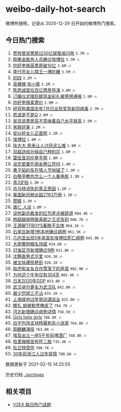 # weibo-daily-hot-search

微博热搜榜，记录从 2020-12-29 日开始的微博热门搜索。

## 今日热门搜索

<!-- BEGIN -->

1. [贾玲曾说票房过30亿就瘦成闪电](https://s.weibo.com/weibo?q=%23%E8%B4%BE%E7%8E%B2%E6%9B%BE%E8%AF%B4%E7%A5%A8%E6%88%BF%E8%BF%8730%E4%BA%BF%E5%B0%B1%E7%98%A6%E6%88%90%E9%97%AA%E7%94%B5%23&Refer=top) `5.7M 🔥`
1. [刚果金医务人员确诊埃博拉](https://s.weibo.com/weibo?q=%23%E5%88%9A%E6%9E%9C%E9%87%91%E5%8C%BB%E5%8A%A1%E4%BA%BA%E5%91%98%E7%A1%AE%E8%AF%8A%E5%9F%83%E5%8D%9A%E6%8B%89%23&Refer=top) `3.7M 🔥`
1. [你好李焕英票房破10亿](https://s.weibo.com/weibo?q=%23%E4%BD%A0%E5%A5%BD%E6%9D%8E%E7%84%95%E8%8B%B1%E7%A5%A8%E6%88%BF%E7%A0%B410%E4%BA%BF%23&Refer=top) `3.6M 🔥`
1. [李行亮女儿喂王一博吃糖](https://s.weibo.com/weibo?q=%23%E6%9D%8E%E8%A1%8C%E4%BA%AE%E5%A5%B3%E5%84%BF%E5%96%82%E7%8E%8B%E4%B8%80%E5%8D%9A%E5%90%83%E7%B3%96%23&Refer=top) `3.5M 🔥`
1. [初四](https://s.weibo.com/weibo?q=%E5%88%9D%E5%9B%9B&Refer=top) `3.2M 🔥`
1. [袁姗姗 张小斐](https://s.weibo.com/weibo?q=%E8%A2%81%E5%A7%97%E5%A7%97%20%E5%BC%A0%E5%B0%8F%E6%96%90&Refer=top) `3.2M 🔥`
1. [陈思诚首位百亿票房导演](https://s.weibo.com/weibo?q=%23%E9%99%88%E6%80%9D%E8%AF%9A%E9%A6%96%E4%BD%8D%E7%99%BE%E4%BA%BF%E7%A5%A8%E6%88%BF%E5%AF%BC%E6%BC%94%23&Refer=top) `3.0M 🔥`
1. [订婚仪式摆巨额现金彩礼被黑榜通报](https://s.weibo.com/weibo?q=%23%E8%AE%A2%E5%A9%9A%E4%BB%AA%E5%BC%8F%E6%91%86%E5%B7%A8%E9%A2%9D%E7%8E%B0%E9%87%91%E5%BD%A9%E7%A4%BC%E8%A2%AB%E9%BB%91%E6%A6%9C%E9%80%9A%E6%8A%A5%23&Refer=top) `2.9M 🔥`
1. [你好李焕英票价](https://s.weibo.com/weibo?q=%23%E4%BD%A0%E5%A5%BD%E6%9D%8E%E7%84%95%E8%8B%B1%E7%A5%A8%E4%BB%B7%23&Refer=top) `2.9M 🔥`
1. [研究称美国去年7月已出现变异新冠病毒](https://s.weibo.com/weibo?q=%23%E7%A0%94%E7%A9%B6%E7%A7%B0%E7%BE%8E%E5%9B%BD%E5%8E%BB%E5%B9%B47%E6%9C%88%E5%B7%B2%E5%87%BA%E7%8E%B0%E5%8F%98%E5%BC%82%E6%96%B0%E5%86%A0%E7%97%85%E6%AF%92%23&Refer=top) `2.7M 🔥`
1. [思诺是不是Q](https://s.weibo.com/weibo?q=%23%E6%80%9D%E8%AF%BA%E6%98%AF%E4%B8%8D%E6%98%AFQ%23&Refer=top) `2.6M 🔥`
1. [吴京说票房高不意味着自己水平就高](https://s.weibo.com/weibo?q=%23%E5%90%B4%E4%BA%AC%E8%AF%B4%E7%A5%A8%E6%88%BF%E9%AB%98%E4%B8%8D%E6%84%8F%E5%91%B3%E7%9D%80%E8%87%AA%E5%B7%B1%E6%B0%B4%E5%B9%B3%E5%B0%B1%E9%AB%98%23&Refer=top) `2.5M 🔥`
1. [宋轶好美](https://s.weibo.com/weibo?q=%E5%AE%8B%E8%BD%B6%E5%A5%BD%E7%BE%8E&Refer=top) `2.2M 🔥`
1. [安以轩女儿正面照](https://s.weibo.com/weibo?q=%23%E5%AE%89%E4%BB%A5%E8%BD%A9%E5%A5%B3%E5%84%BF%E6%AD%A3%E9%9D%A2%E7%85%A7%23&Refer=top) `2.1M 🔥`
1. [埃博拉](https://s.weibo.com/weibo?q=%E5%9F%83%E5%8D%9A%E6%8B%89&Refer=top) `1.9M 🔥`
1. [张大大 原来让人讨厌这么难](https://s.weibo.com/weibo?q=%E5%BC%A0%E5%A4%A7%E5%A4%A7%20%E5%8E%9F%E6%9D%A5%E8%AE%A9%E4%BA%BA%E8%AE%A8%E5%8E%8C%E8%BF%99%E4%B9%88%E9%9A%BE&Refer=top) `1.9M 🔥`
1. [邓超送给孙俪自己种的花](https://s.weibo.com/weibo?q=%23%E9%82%93%E8%B6%85%E9%80%81%E7%BB%99%E5%AD%99%E4%BF%AA%E8%87%AA%E5%B7%B1%E7%A7%8D%E7%9A%84%E8%8A%B1%23&Refer=top) `1.8M 🔥`
1. [雷佳音邓伦牵手照](https://s.weibo.com/weibo?q=%E9%9B%B7%E4%BD%B3%E9%9F%B3%E9%82%93%E4%BC%A6%E7%89%B5%E6%89%8B%E7%85%A7&Refer=top) `1.8M 🔥`
1. [谈恋爱要在朋友圈公开吗](https://s.weibo.com/weibo?q=%23%E8%B0%88%E6%81%8B%E7%88%B1%E8%A6%81%E5%9C%A8%E6%9C%8B%E5%8F%8B%E5%9C%88%E5%85%AC%E5%BC%80%E5%90%97%23&Refer=top) `1.4M 🔥`
1. [黄子韬的车在情人节抛锚了](https://s.weibo.com/weibo?q=%23%E9%BB%84%E5%AD%90%E9%9F%AC%E7%9A%84%E8%BD%A6%E5%9C%A8%E6%83%85%E4%BA%BA%E8%8A%82%E6%8A%9B%E9%94%9A%E4%BA%86%23&Refer=top) `1.3M 🔥`
1. [白敬亭教你怎么一个人看电影](https://s.weibo.com/weibo?q=%23%E7%99%BD%E6%95%AC%E4%BA%AD%E6%95%99%E4%BD%A0%E6%80%8E%E4%B9%88%E4%B8%80%E4%B8%AA%E4%BA%BA%E7%9C%8B%E7%94%B5%E5%BD%B1%23&Refer=top) `1.3M 🔥`
1. [青3定档](https://s.weibo.com/weibo?q=%23%E9%9D%923%E5%AE%9A%E6%A1%A3%23&Refer=top) `1.3M 🔥`
1. [杀马特消失的真正原因](https://s.weibo.com/weibo?q=%23%E6%9D%80%E9%A9%AC%E7%89%B9%E6%B6%88%E5%A4%B1%E7%9A%84%E7%9C%9F%E6%AD%A3%E5%8E%9F%E5%9B%A0%23&Refer=top) `1.2M 🔥`
1. [美国新冠肺炎超2763万例](https://s.weibo.com/weibo?q=%23%E7%BE%8E%E5%9B%BD%E6%96%B0%E5%86%A0%E8%82%BA%E7%82%8E%E8%B6%852763%E4%B8%87%E4%BE%8B%23&Refer=top) `1.1M 🔥`
1. [赘婿](https://s.weibo.com/weibo?q=%E8%B5%98%E5%A9%BF&Refer=top) `1.1M 🔥`
1. [唐仁 人设](https://s.weibo.com/weibo?q=%E5%94%90%E4%BB%81%20%E4%BA%BA%E8%AE%BE&Refer=top) `1.0M 🔥`
1. [没抢副总裁发的红包差点被辞退](https://s.weibo.com/weibo?q=%23%E6%B2%A1%E6%8A%A2%E5%89%AF%E6%80%BB%E8%A3%81%E5%8F%91%E7%9A%84%E7%BA%A2%E5%8C%85%E5%B7%AE%E7%82%B9%E8%A2%AB%E8%BE%9E%E9%80%80%23&Refer=top) `984.4K 🔥`
1. [杨超越侯明昊喜剧之王式告别](https://s.weibo.com/weibo?q=%23%E6%9D%A8%E8%B6%85%E8%B6%8A%E4%BE%AF%E6%98%8E%E6%98%8A%E5%96%9C%E5%89%A7%E4%B9%8B%E7%8E%8B%E5%BC%8F%E5%91%8A%E5%88%AB%23&Refer=top) `966.7K 🔥`
1. [王源聊TFBOYS春晚不合体](https://s.weibo.com/weibo?q=%23%E7%8E%8B%E6%BA%90%E8%81%8ATFBOYS%E6%98%A5%E6%99%9A%E4%B8%8D%E5%90%88%E4%BD%93%23&Refer=top) `964.1K 🔥`
1. [石家庄新增1例本地确诊病例](https://s.weibo.com/weibo?q=%23%E7%9F%B3%E5%AE%B6%E5%BA%84%E6%96%B0%E5%A2%9E1%E4%BE%8B%E6%9C%AC%E5%9C%B0%E7%A1%AE%E8%AF%8A%E7%97%85%E4%BE%8B%23&Refer=top) `961.5K 🔥`
1. [几内亚出现5年来首批埃博拉死亡病例](https://s.weibo.com/weibo?q=%23%E5%87%A0%E5%86%85%E4%BA%9A%E5%87%BA%E7%8E%B05%E5%B9%B4%E6%9D%A5%E9%A6%96%E6%89%B9%E5%9F%83%E5%8D%9A%E6%8B%89%E6%AD%BB%E4%BA%A1%E7%97%85%E4%BE%8B%23&Refer=top) `945.9K 🔥`
1. [大佬撒狗粮名场面](https://s.weibo.com/weibo?q=%E5%A4%A7%E4%BD%AC%E6%92%92%E7%8B%97%E7%B2%AE%E5%90%8D%E5%9C%BA%E9%9D%A2&Refer=top) `934.8K 🔥`
1. [31省区市新增确诊9例](https://s.weibo.com/weibo?q=%2331%E7%9C%81%E5%8C%BA%E5%B8%82%E6%96%B0%E5%A2%9E%E7%A1%AE%E8%AF%8A9%E4%BE%8B%23&Refer=top) `931.8K 🔥`
1. [沈腾直男式示爱](https://s.weibo.com/weibo?q=%23%E6%B2%88%E8%85%BE%E7%9B%B4%E7%94%B7%E5%BC%8F%E7%A4%BA%E7%88%B1%23&Refer=top) `926.3K 🔥`
1. [被文咏珊惊艳到](https://s.weibo.com/weibo?q=%23%E8%A2%AB%E6%96%87%E5%92%8F%E7%8F%8A%E6%83%8A%E8%89%B3%E5%88%B0%23&Refer=top) `926.1K 🔥`
1. [陆虎和女友合作雪落下的声音](https://s.weibo.com/weibo?q=%E9%99%86%E8%99%8E%E5%92%8C%E5%A5%B3%E5%8F%8B%E5%90%88%E4%BD%9C%E9%9B%AA%E8%90%BD%E4%B8%8B%E7%9A%84%E5%A3%B0%E9%9F%B3&Refer=top) `902.9K 🔥`
1. [为何这个牛年仅有354天](https://s.weibo.com/weibo?q=%23%E4%B8%BA%E4%BD%95%E8%BF%99%E4%B8%AA%E7%89%9B%E5%B9%B4%E4%BB%85%E6%9C%89354%E5%A4%A9%23&Refer=top) `865.4K 🔥`
1. [日本2020年GDP](https://s.weibo.com/weibo?q=%E6%97%A5%E6%9C%AC2020%E5%B9%B4GDP&Refer=top) `853.8K 🔥`
1. [武汉卓尔更名为武汉队](https://s.weibo.com/weibo?q=%E6%AD%A6%E6%B1%89%E5%8D%93%E5%B0%94%E6%9B%B4%E5%90%8D%E4%B8%BA%E6%AD%A6%E6%B1%89%E9%98%9F&Refer=top) `842.0K 🔥`
1. [威少罚球三不沾](https://s.weibo.com/weibo?q=%E5%A8%81%E5%B0%91%E7%BD%9A%E7%90%83%E4%B8%89%E4%B8%8D%E6%B2%BE&Refer=top) `833.1K 🔥`
1. [上海就地过年带动酒店业](https://s.weibo.com/weibo?q=%23%E4%B8%8A%E6%B5%B7%E5%B0%B1%E5%9C%B0%E8%BF%87%E5%B9%B4%E5%B8%A6%E5%8A%A8%E9%85%92%E5%BA%97%E4%B8%9A%23&Refer=top) `815.0K 🔥`
1. [娜扎 姐被勒秃噜皮了](https://s.weibo.com/weibo?q=%E5%A8%9C%E6%89%8E%20%E5%A7%90%E8%A2%AB%E5%8B%92%E7%A7%83%E5%99%9C%E7%9A%AE%E4%BA%86&Refer=top) `794.7K 🔥`
1. [河北新增确诊病例详情](https://s.weibo.com/weibo?q=%23%E6%B2%B3%E5%8C%97%E6%96%B0%E5%A2%9E%E7%A1%AE%E8%AF%8A%E7%97%85%E4%BE%8B%E8%AF%A6%E6%83%85%23&Refer=top) `794.5K 🔥`
1. [Girls help girls](https://s.weibo.com/weibo?q=Girls%20help%20girls&Refer=top) `786.8K 🔥`
1. [白宇包场支持杨幂刺杀小说家](https://s.weibo.com/weibo?q=%23%E7%99%BD%E5%AE%87%E5%8C%85%E5%9C%BA%E6%94%AF%E6%8C%81%E6%9D%A8%E5%B9%82%E5%88%BA%E6%9D%80%E5%B0%8F%E8%AF%B4%E5%AE%B6%23&Refer=top) `764.8K 🔥`
1. [郭麒麟演技](https://s.weibo.com/weibo?q=%23%E9%83%AD%E9%BA%92%E9%BA%9F%E6%BC%94%E6%8A%80%23&Refer=top) `763.0K 🔥`
1. [埃及出土一座5千年前啤酒厂](https://s.weibo.com/weibo?q=%23%E5%9F%83%E5%8F%8A%E5%87%BA%E5%9C%9F%E4%B8%80%E5%BA%A75%E5%8D%83%E5%B9%B4%E5%89%8D%E5%95%A4%E9%85%92%E5%8E%82%23&Refer=top) `748.0K 🔥`
1. [哈里梅根宣布怀二胎](https://s.weibo.com/weibo?q=%E5%93%88%E9%87%8C%E6%A2%85%E6%A0%B9%E5%AE%A3%E5%B8%83%E6%80%80%E4%BA%8C%E8%83%8E&Refer=top) `735.4K 🔥`
1. [杜兰特受伤](https://s.weibo.com/weibo?q=%E6%9D%9C%E5%85%B0%E7%89%B9%E5%8F%97%E4%BC%A4&Refer=top) `700.7K 🔥`
1. [30年前浙江人过年穿搭](https://s.weibo.com/weibo?q=%2330%E5%B9%B4%E5%89%8D%E6%B5%99%E6%B1%9F%E4%BA%BA%E8%BF%87%E5%B9%B4%E7%A9%BF%E6%90%AD%23&Refer=top) `700.6K 🔥`

数据更新于 2021-02-15 14:25:55

<!-- END -->

历史归档 [./archives](./archives)

## 相关项目

- [V2EX 每日热门话题](https://github.com/realLeonardo/v2ex-daily-hot-topic)
